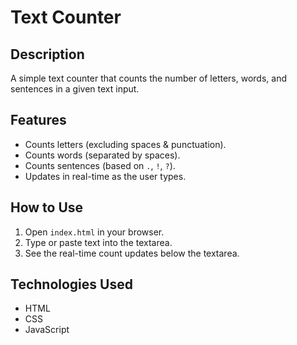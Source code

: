 # Text Counter

## Description
A simple text counter that counts the number of letters, words, and sentences in a given text input.

## Features
- Counts letters (excluding spaces & punctuation).
- Counts words (separated by spaces).
- Counts sentences (based on `.`, `!`, `?`).
- Updates in real-time as the user types.

## How to Use
1. Open `index.html` in your browser.
2. Type or paste text into the textarea.
3. See the real-time count updates below the textarea.

## Technologies Used
- HTML
- CSS
- JavaScript
